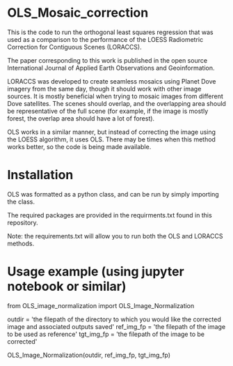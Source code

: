 # OLS_Mosaic_correction
This is the code to run the orthogonal least squares regression that was used as a comparison to the performance
of the LOESS Radiometric Correction for Contiguous Scenes (LORACCS). 

The paper corresponding to this work is published in the open source International Journal of 
Applied Earth Observations and Geoinformation.

LORACCS was developed to create seamless mosaics using Planet Dove imagery from the same day, 
though it should work with other image sources.  It is mostly beneficial when trying to mosaic
images from different Dove satellites. The scenes should overlap, and the overlapping area should
be representative of the full scene  (for example, if the image is mostly forest, the overlap area
should have a lot of forest).

OLS works in a similar manner, but instead of correcting the image using the LOESS algorithm, 
it uses OLS.  There may be times when this method works better, so the code is being made available.

# Installation
OLS was formatted as a python class, and can be run by simply importing the class.  

The required packages are provided in the requirments.txt found in this repository. 

Note: the requirements.txt will allow you to run both the OLS and LORACCS methods.

# Usage example (using jupyter notebook or similar) 

from OLS_image_normalization import OLS_Image_Normalization

outdir = 'the filepath of the directory to which you would like the corrected image and associated outputs saved'
ref_img_fp = 'the filepath of the image to be used as reference'
tgt_img_fp = 'the filepath of the image to be corrected'

OLS_Image_Normalization(outdir, ref_img_fp, tgt_img_fp)
